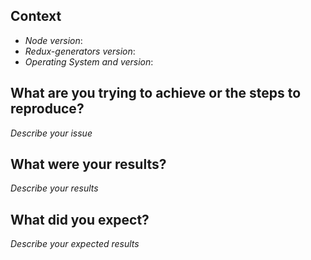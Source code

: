 ## Context

* *Node version*:
* *Redux-generators version*:
* *Operating System and version*:

## What are you trying to achieve or the steps to reproduce?

*Describe your issue*

## What were your results?

*Describe your results*

## What did you expect?

*Describe your expected results*
